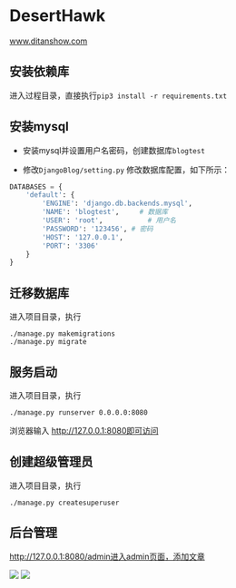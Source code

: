 # DesertHawk

www.ditanshow.com
## 安装依赖库

进入过程目录，直接执行`pip3 install -r requirements.txt`

## 安装mysql 

- 安装mysql并设置用户名密码，创建数据库`blogtest`

-  修改`DjangoBlog/setting.py` 修改数据库配置，如下所示：

  ```python
  DATABASES = {
      'default': {
          'ENGINE': 'django.db.backends.mysql',
          'NAME': 'blogtest',     # 数据库
          'USER': 'root',			# 用户名
          'PASSWORD': '123456',	# 密码
          'HOST': '127.0.0.1',
          'PORT': '3306'
      }
  }
  ```

##  迁移数据库

进入项目目录，执行

```shell
./manage.py makemigrations
./manage.py migrate
```

## 服务启动

进入项目目录，执行

```shell
./manage.py runserver 0.0.0.0:8080
```

浏览器输入 http://127.0.0.1:8080即可访问

## 创建超级管理员

进入项目目录，执行

```shell
./manage.py createsuperuser
```

## 后台管理

 http://127.0.0.1:8080/admin进入admin页面，添加文章





![](https://content-image-1251916339.cos.ap-beijing.myqcloud.com/2021/08/08/994f47f243ab448bb9c3d572042f6ea7.jpg)
![](https://content-image-1251916339.cos.ap-beijing.myqcloud.com/2021/08/08/5b43c5a2687e4475b5f9799f64ba30e5.jpg)



